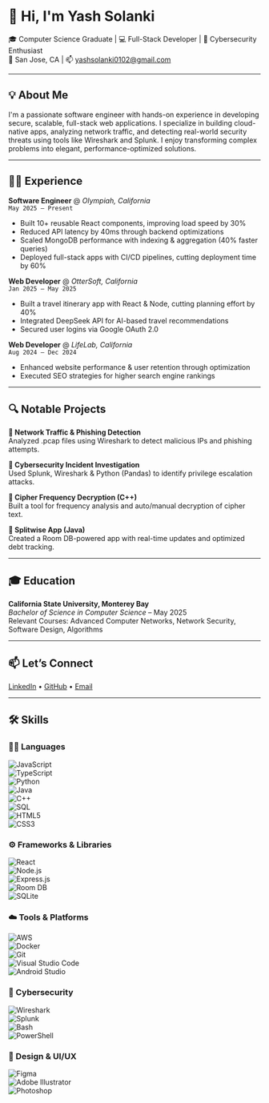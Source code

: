 # 👋 Hi, I'm Yash Solanki

🎓 Computer Science Graduate | 💻 Full-Stack Developer | 🔐 Cybersecurity Enthusiast  
📍 San Jose, CA | 📫 yashsolanki0102@gmail.com 

---

## 💡 About Me

I'm a passionate software engineer with hands-on experience in developing secure, scalable, full-stack web applications. I specialize in building cloud-native apps, analyzing network traffic, and detecting real-world security threats using tools like Wireshark and Splunk. I enjoy transforming complex problems into elegant, performance-optimized solutions.

---

## 🧑‍💻 Experience

**Software Engineer** @ *Olympiah, California*  
`May 2025 – Present`  
- Built 10+ reusable React components, improving load speed by 30%  
- Reduced API latency by 40ms through backend optimizations  
- Scaled MongoDB performance with indexing & aggregation (40% faster queries)  
- Deployed full-stack apps with CI/CD pipelines, cutting deployment time by 60%

**Web Developer** @ *OtterSoft, California*  
`Jan 2025 – May 2025`  
- Built a travel itinerary app with React & Node, cutting planning effort by 40%  
- Integrated DeepSeek API for AI-based travel recommendations  
- Secured user logins via Google OAuth 2.0

**Web Developer** @ *LifeLab, California*  
`Aug 2024 – Dec 2024`  
- Enhanced website performance & user retention through optimization  
- Executed SEO strategies for higher search engine rankings

---

## 🔍 Notable Projects

**🔹 Network Traffic & Phishing Detection**  
Analyzed .pcap files using Wireshark to detect malicious IPs and phishing attempts.  

**🔹 Cybersecurity Incident Investigation**  
Used Splunk, Wireshark & Python (Pandas) to identify privilege escalation attacks.  

**🔹 Cipher Frequency Decryption (C++)**  
Built a tool for frequency analysis and auto/manual decryption of cipher text.  

**🔹 Splitwise App (Java)**  
Created a Room DB-powered app with real-time updates and optimized debt tracking.

---

## 🎓 Education

**California State University, Monterey Bay**  
*Bachelor of Science in Computer Science* – May 2025  
Relevant Courses: Advanced Computer Networks, Network Security, Software Design, Algorithms

---

## 📫 Let’s Connect

[LinkedIn](#) • [GitHub](#) • [Email](mailto:yashsolanki0102@gmail.com)

---

## 🛠️ Skills

### 👨‍💻 Languages  
![JavaScript](https://img.shields.io/badge/JavaScript-F7DF1E?logo=javascript&logoColor=black&style=for-the-badge)  
![TypeScript](https://img.shields.io/badge/TypeScript-3178C6?logo=typescript&logoColor=white&style=for-the-badge)  
![Python](https://img.shields.io/badge/Python-3776AB?logo=python&logoColor=white&style=for-the-badge)  
![Java](https://img.shields.io/badge/Java-007396?logo=java&logoColor=white&style=for-the-badge)  
![C++](https://img.shields.io/badge/C++-00599C?logo=c%2B%2B&logoColor=white&style=for-the-badge)  
![SQL](https://img.shields.io/badge/SQL-003B57?logo=postgresql&logoColor=white&style=for-the-badge)  
![HTML5](https://img.shields.io/badge/HTML5-E34F26?logo=html5&logoColor=white&style=for-the-badge)  
![CSS3](https://img.shields.io/badge/CSS3-1572B6?logo=css3&logoColor=white&style=for-the-badge)

### ⚙️ Frameworks & Libraries  
![React](https://img.shields.io/badge/React-20232A?logo=react&logoColor=61DAFB&style=for-the-badge)  
![Node.js](https://img.shields.io/badge/Node.js-339933?logo=node.js&logoColor=white&style=for-the-badge)  
![Express.js](https://img.shields.io/badge/Express.js-000000?logo=express&logoColor=white&style=for-the-badge)  
![Room DB](https://img.shields.io/badge/Room-DA3230?logo=android&logoColor=white&style=for-the-badge)  
![SQLite](https://img.shields.io/badge/SQLite-003B57?logo=sqlite&logoColor=white&style=for-the-badge)

### ☁️ Tools & Platforms  
![AWS](https://img.shields.io/badge/AWS-232F3E?logo=amazon-aws&logoColor=white&style=for-the-badge)  
![Docker](https://img.shields.io/badge/Docker-2496ED?logo=docker&logoColor=white&style=for-the-badge)  
![Git](https://img.shields.io/badge/Git-F05032?logo=git&logoColor=white&style=for-the-badge)  
![Visual Studio Code](https://img.shields.io/badge/VS%20Code-007ACC?logo=visual-studio-code&logoColor=white&style=for-the-badge)  
![Android Studio](https://img.shields.io/badge/Android%20Studio-3DDC84?logo=android-studio&logoColor=white&style=for-the-badge)

### 🔐 Cybersecurity  
![Wireshark](https://img.shields.io/badge/Wireshark-1679A7?logo=wireshark&logoColor=white&style=for-the-badge)  
![Splunk](https://img.shields.io/badge/Splunk-000000?logo=splunk&logoColor=white&style=for-the-badge)  
![Bash](https://img.shields.io/badge/Bash-4EAA25?logo=gnu-bash&logoColor=white&style=for-the-badge)  
![PowerShell](https://img.shields.io/badge/PowerShell-5391FE?logo=powershell&logoColor=white&style=for-the-badge)

### 🎨 Design & UI/UX  
![Figma](https://img.shields.io/badge/Figma-F24E1E?logo=figma&logoColor=white&style=for-the-badge)  
![Adobe Illustrator](https://img.shields.io/badge/Illustrator-FF9A00?logo=adobe-illustrator&logoColor=white&style=for-the-badge)  
![Photoshop](https://img.shields.io/badge/Photoshop-31A8FF?logo=adobe-photoshop&logoColor=white&style=for-the-badge)
